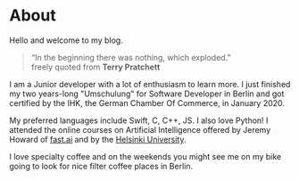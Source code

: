 # About



Hello and welcome to my blog.

>  “In the beginning there was nothing, which exploded.”
<br> freely quoted from <strong>Terry Pratchett</strong>


I am a Junior developer with a lot of enthusiasm to learn more. I just finished my two years-long "Umschulung" for Software Developer in Berlin and got certified by the IHK, the German Chamber Of Commerce, in January 2020. 

My preferred languages include Swift, C, C++, JS. I also love Python! I attended the online courses on Artificial Intelligence offered by Jeremy Howard of [fast.ai](https://course.fast.ai) and by the [Helsinki University](https://www.elementsofai.com). 

I love specialty coffee and on the weekends you might see me on my bike going to look for nice filter coffee places in Berlin. 
